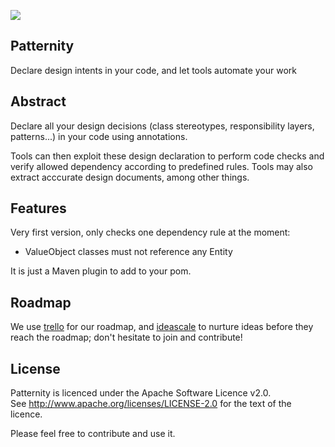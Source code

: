 [![][logo]][website]

Patternity
--------

Declare design intents in your code, and let tools automate your work


Abstract
--------

Declare all your design decisions (class stereotypes, responsibility layers, patterns...) in your code using annotations. 

Tools can then exploit these design declaration to perform code checks and verify allowed dependency according to predefined rules. Tools may also extract acccurate design documents, among other things.

Features
--------

Very first version, only checks one dependency rule at the moment:

- ValueObject classes must not reference any Entity


It is just a Maven plugin to add to your pom.

Roadmap
-------
We use [trello] for our roadmap, and [ideascale] to nurture ideas before they reach the roadmap; don't hesitate to join and contribute!

License
-------

Patternity is licenced under the Apache Software Licence v2.0.  
See http://www.apache.org/licenses/LICENSE-2.0 for the text of the licence.

Please feel free to contribute and use it.


[logo]: https://github.com/cyriux/Patternity/raw/master/logo.png
[website]: https://github.com/cyriux/Patternity
[trello]: https://trello.com/b/WU8weVd0
[ideascale]: http://patternity.ideascale.com/
